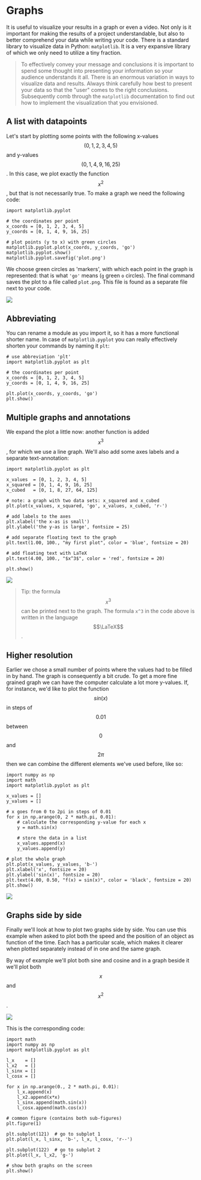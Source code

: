 # Graphs

It is useful to visualize your results in a graph or even a video. Not only is it important for making the results of a project understandable, but also to better comprehend your data while writing your code. There is a standard library to visualize data in Python: `matplotlib`. It is a very expansive library of which we only need to utilize a tiny fraction.


> To effectively convey your message and conclusions it is important to spend some thought into presenting your information so your audience understands it all. There is an enormous variation in ways to visualize data and results. Always think carefully how best to present your data so that the "user" comes to the right conclusions. Subsequently comb through the `matplotlib` documentation to find out how to implement the visualization that you envisioned.


## A list with datapoints

Let's start by plotting some points with the following x-values $$(0,1,2,3,4,5)$$ and y-values $$(0,1,4,9,16,25)$$. In this case, we plot exactly the function $$x^2$$, but that is not necessarily true. To make a graph we need the following code:

    import matplotlib.pyplot
    
    # the coordinates per point
    x_coords = [0, 1, 2, 3, 4, 5]
    y_coords = [0, 1, 4, 9, 16, 25]
    
    # plot points (y to x) with green circles
    matplotlib.pyplot.plot(x_coords, y_coords, 'go')
    matplotlib.pyplot.show()
    matplotlib.pyplot.savefig('plot.png')

We choose green circles as 'markers', with which each point in the graph is represented: that is what `'go'` means (`g` green `o` circles). The final command saves the plot to a file called `plot.png`. This file is found as a separate file next to your code.

![](plotje1.png)

## Abbreviating

You can rename a module as you import it, so it has a more functional shorter name. In case of `matplotlib.pyplot` you can really effectively shorten your commands by naming it `plt`:

    # use abbreviation 'plt'
    import matplotlib.pyplot as plt
    
    # the coordinates per point
    x_coords = [0, 1, 2, 3, 4, 5]
    y_coords = [0, 1, 4, 9, 16, 25]
    
    plt.plot(x_coords, y_coords, 'go')
    plt.show()

## Multiple graphs and annotations

We expand the plot a little now: another function is added $$x^3$$, for which we use a line graph. We'll also add some axes labels and a separate text-annotation:

    import matplotlib.pyplot as plt
    
    x_values  = [0, 1, 2, 3, 4, 5]
    x_squared = [0, 1, 4, 9, 16, 25]
    x_cubed   = [0, 1, 8, 27, 64, 125]
    
    # note: a graph with two data sets: x_squared and x_cubed
    plt.plot(x_values, x_squared, 'go', x_values, x_cubed, 'r-')
    
    # add labels to the axes
    plt.xlabel('the x-as is small')
    plt.ylabel('the y-as is large', fontsize = 25)
    
    # add separate floating text to the graph
    plt.text(1.00, 100., "my first plot", color = 'blue', fontsize = 20)
    
    # add floating text with LaTeX
    plt.text(4.00, 100., "$x^3$", color = 'red', fontsize = 20)
    
    plt.show()

![](plotje2.png)

> Tip: the formula $$x^3$$ can be printed next to the graph. The formula `x^3` in the code above is written in the language $$\LaTeX$$.

## Higher resolution

Earlier we chose a small number of points where the values had to be filled in by hand. The graph is consequently a bit crude. To get a more fine grained graph we can have the computer calculate a lot more y-values. If, for instance, we'd like to plot the function $$sin(x)$$ in steps of $$0.01$$ between $$0$$ and $$2\pi$$ then we can combine the different elements we've used before, like so:

    import numpy as np
    import math
    import matplotlib.pyplot as plt
    
    x_values = []
    y_values = []
    
    # x goes from 0 to 2pi in steps of 0.01
    for x in np.arange(0, 2 * math.pi, 0.01):
        # calculate the corresponding y-value for each x
        y = math.sin(x)
    
        # store the data in a list
        x_values.append(x)
        y_values.append(y)
    
    # plot the whole graph
    plt.plot(x_values, y_values, 'b-')
    plt.xlabel('x', fontsize = 20)
    plt.ylabel('sin(x)', fontsize = 20)
    plt.text(4.00, 0.50, "f(x) = sin(x)", color = 'black', fontsize = 20)
    plt.show()

![](plotje3.png)

## Graphs side by side

Finally we'll look at how to plot two graphs side by side. You can use this example when asked to plot both the speed and the position of an object as function of the time. Each has a particular scale, which makes it clearer when plotted separately instead of in one and the same graph.

By way of example we'll plot both sine and cosine and in a graph beside it we'll plot both $$x$$ and $$x^2$$.

![](plotje4.png)

This is the corresponding code:

    import math
    import numpy as np
    import matplotlib.pyplot as plt
    
    l_x    = []
    l_x2   = []
    l_sinx = []
    l_cosx = []
    
    for x in np.arange(0., 2 * math.pi, 0.01):
        l_x.append(x)
        l_x2.append(x*x)
        l_sinx.append(math.sin(x))
        l_cosx.append(math.cos(x))
    
    # common figure (contains both sub-figures)
    plt.figure(1)
    
    plt.subplot(121)  # go to subplot 1
    plt.plot(l_x, l_sinx, 'b-', l_x, l_cosx, 'r--')
    
    plt.subplot(122)  # go to subplot 2
    plt.plot(l_x, l_x2, 'g-')
    
    # show both graphs on the screen
    plt.show()
